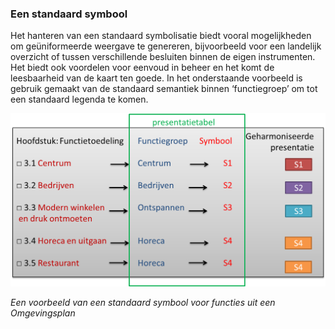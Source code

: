 ### Een standaard symbool

Het hanteren van een standaard symbolisatie biedt vooral mogelijkheden om
geüniformeerde weergave te genereren, bijvoorbeeld voor een landelijk overzicht
of tussen verschillende besluiten binnen de eigen instrumenten. Het biedt ook
voordelen voor eenvoud in beheer en het komt de leesbaarheid van de kaart ten
goede. In het onderstaande voorbeeld is gebruik gemaakt van de standaard
semantiek binnen ‘functiegroep’ om tot een standaard legenda te komen.

![](media/06d0480474662342cb7349220a1f47f9.png)

*Een voorbeeld van een standaard symbool voor functies uit een Omgevingsplan*
